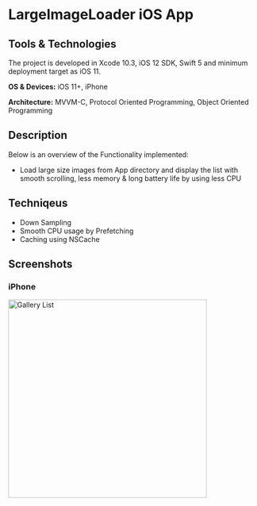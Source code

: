 # LargeImageLoader iOS App


## Tools & Technologies

The project is developed in Xcode 10.3, iOS 12 SDK, Swift 5 and minimum deployment target as iOS 11.

**OS & Devices:** iOS 11+,  iPhone

**Architecture:** MVVM-C,  Protocol Oriented Programming, Object Oriented Programming

## Description

Below is an overview of the Functionality implemented:

- Load large size images from App directory and display the list with smooth scrolling, less memory & long battery life by using less CPU

## Techniqeus
- Down Sampling
- Smooth CPU usage by Prefetching
- Caching using NSCache

## Screenshots

### iPhone

<img alt="Gallery List" src="docs/screens/gallery_list.png?raw=true" width=400 />

